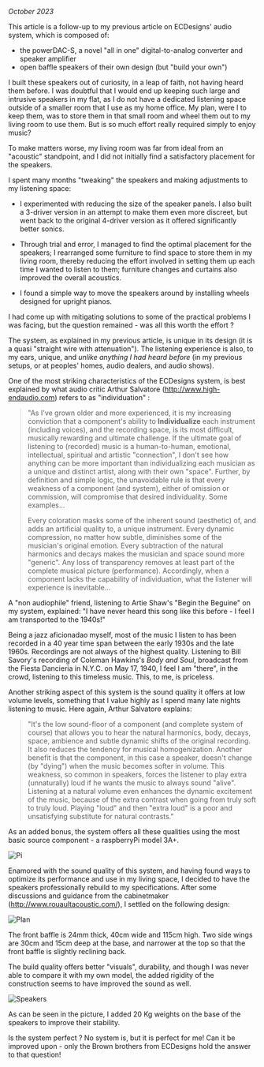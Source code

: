 *October 2023*

This article is a follow-up to my previous article on ECDesigns' audio system, which is composed of:

- the powerDAC-S, a novel "all in one" digital-to-analog converter and speaker amplifier
- open baffle speakers of their own design (but "build your own")

I built these speakers out of curiosity, in a leap of faith, not having heard them before. I was doubtful that I would end up keeping such large and intrusive speakers in my flat, as I do not have a dedicated listening space outside of a smaller room that I use as my home office. My plan, were I to keep them, was to store them in that small room and wheel them out to my living room to use them. But is so much effort really required simply to enjoy music? 

To make matters worse, my living room was far from ideal from an "acoustic" standpoint, and I did not initially find a satisfactory placement for the speakers.

I spent many months "tweaking" the speakers and making adjustments to my listening space:

- I experimented with reducing the size of the speaker panels. I also built a 3-driver version in an attempt to make them even more discreet, but went back to the original 4-driver version as it offered significantly better sonics.

- Through trial and error, I managed to find the optimal placement for the speakers; I rearranged some furniture to find space to store them in my living room, thereby reducing the effort involved in setting them up each time I wanted to listen to them; furniture changes and curtains also improved the overall acoustics.

- I found a simple way to move the speakers around by installing wheels designed for upright pianos.

I had come up with mitigating solutions to some of the practical problems I was facing, but the question remained - was all this worth the effort ? 

The system, as explained in my previous article, is unique in its design (it is a quasi  "straight wire with attenuation"). The listening experience is also, to my ears, unique, and *unlike anything I had heard before* (in my previous setups, or at peoples' homes, audio dealers, and audio shows).

One of the most striking characteristics of the ECDesigns system, is best explained by what audio critic Arthur Salvatore (http://www.high-endaudio.com) refers to as "individuation" :

>"As I've grown older and more experienced, it is my increasing conviction that a component's ability to **Individualize** each instrument (including voices), and the recording space, is its most difficult, musically rewarding and ultimate challenge. If the ultimate goal of listening to (recorded) music is a human-to-human, emotional, intellectual, spiritual and artistic "connection", I don't see how anything can be more important than individualizing each musician as a unique and distinct artist, along with their own "space". Further, by definition and simple logic, the unavoidable rule is that every weakness of a component (and system), either of omission or commission, will compromise that desired individuality. Some examples...
>
>Every coloration masks some of the inherent sound (aesthetic) of, and adds an artificial quality to, a unique instrument. Every dynamic compression, no matter how subtle, diminishes some of the musician's original emotion. Every subtraction of the natural harmonics and decays makes the musician and space sound more "generic". Any loss of transparency removes at least part of the complete musical picture (performance). Accordingly, when a component lacks the capability of individuation, what the listener will experience is inevitable...

A "non audiophile" friend, listening to Artie Shaw's "Begin the Beguine" on my system, explained: "I have never heard this song like this before - I feel I am transported to the 1940s!"

Being a jazz aficionadao myself, most of the music I listen to has been recorded in a 40 year time span between the early 1930s and the late 1960s. Recordings are not always of the highest quality. Listening to Bill Savory's recording of Coleman Hawkins's *Body and Soul*, broadcast from the Fiesta Dancieria in N.Y.C. on May 17, 1940, I feel I am "there", in the crowd, listening to this timeless music. This, to me, is priceless.

Another striking aspect of this system is the sound quality it offers at low volume levels, something that I value highly as I spend many late nights listening to music. Here again, Arthur Salvatore explains:

>"It's the low sound-floor of a component (and complete system of course) that allows you to hear the natural harmonics, body, decays, space, ambience and subtle dynamic shifts of the original recording. It also reduces the tendency for musical homogenization. Another benefit is that the component, in this case a speaker, doesn't change (by "dying") when the music becomes softer in volume. This weakness, so common in speakers, forces the listener to play extra (unnaturally) loud if he wants the music to always sound "alive". Listening at a natural volume even enhances the dynamic excitement of the music, because of the extra contrast when going from truly soft to truly loud. Playing "loud" and then "extra loud" is a poor and unsatisfying substitute for natural contrasts."

As an added bonus, the system offers all these qualities using the most basic source component - a raspberryPi model 3A+. 


![Pi](https://user-images.githubusercontent.com/33669641/221508172-536d2b64-7eee-4cfb-bd50-fd0534e8505c.jpg)


Enamored with the sound quality of this system, and having found ways to optimize its performance and use in my living space, I decided to have the speakers professionally rebuild to my specifications. After some discussions and guidance from the cabinetmaker (http://www.rouaultacoustic.com/), I settled on the following design:

![Plan](https://user-images.githubusercontent.com/33669641/221508346-a1bd7558-e926-4151-9ba9-1d192f0c49c7.jpg)


The front baffle is 24mm thick, 40cm wide and 115cm high. Two side wings are 30cm and 15cm deep at the base, and narrower at the top so that the front baffle is slightly reclining back.

The build quality offers better "visuals", durability, and though I was never able to compare it with my own model, the added rigidity of the construction seems to have improved the sound as well.

![Speakers](https://user-images.githubusercontent.com/33669641/221506569-9956652e-c551-432b-92da-4859b05b43fa.jpg)

As can be seen in the picture, I added 20 Kg weights on the base of the speakers to improve their stability.

Is the system perfect ? No system is, but it is perfect for me! Can it be improved upon - only the Brown brothers from ECDesigns hold the answer to that question!

